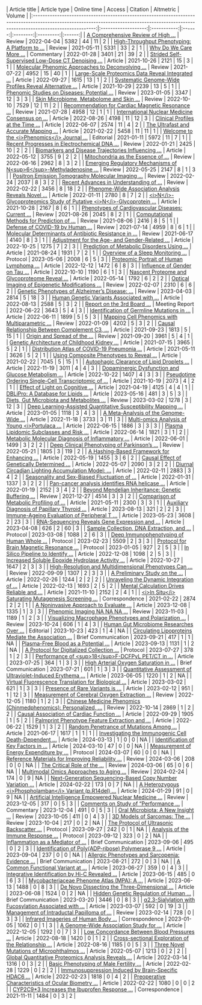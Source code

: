 |                                                                                     Article title                                                                                      |    Article type     | Online time | Access | Citation | Altmetric | Volume | |:--------------------------------------------------------------------------------------------------------------------------------------------------------------------------------------:|:-------------------:|:-----------:|:------:|:--------:|:---------:|:------:| |                              <a href="https://link.springer.com/article/10.1007/s43657-022-00048-z" style="     " >A Comprehensive Review of High ...</a>                              |       Review        | 2022-04-04  |  5382  |    44    |    11     |   2    | |                        <a href="https://link.springer.com/article/10.1007/s43657-020-00007-6" style="     " >High-Throughput Phenotyping: A Platform to ...</a>                        |       Review        | 2021-05-11  |  5331  |    33    |     2     |   1    | |                                   <a href="https://link.springer.com/article/10.1007/s43657-021-00037-8" style="     " >Why Do We Care More ...</a>                                    |     Commentary      | 2022-01-28  |  3401  |    21    |    39     |   2    | |                      <a href="https://link.springer.com/article/10.1007/s43657-021-00025-y" style="     " >Strided Self-Supervised Low-Dose CT Denoising ...</a>                       |       Article       | 2021-10-26  |  2121  |    15    |     3     |   1    | |                      <a href="https://link.springer.com/article/10.1007/s43657-021-00020-3" style="     " >Molecular Phenomic Approaches to Deconvolving ...</a>                       |       Review        | 2021-07-22  |  4952  |    15    |    40     |   1    | |                      <a href="https://link.springer.com/article/10.1007/s43657-022-00070-1" style="     " >Large-Scale Proteomics Data Reveal Integrated ...</a>                       |       Article       | 2022-09-27  |  1615  |    13    |     1     |   2    | |                    <a href="https://link.springer.com/article/10.1007/s43657-021-00026-x" style="     " >Systematic Genome-Wide Profiles Reveal Alternative ...</a>                    |       Article       | 2021-10-29  |  2239  |    13    |     5     |   1    | |                         <a href="https://link.springer.com/article/10.1007/s43657-022-00089-4" style="     " >Phenomic Studies on Diseases: Potential ...</a>                          |       Review        | 2023-01-05  |  3347  |    12    |     3     |   3    | |                           <a href="https://link.springer.com/article/10.1007/s43657-022-00073-y" style="     " >Skin Microbiome, Metabolome and Skin ...</a>                           |       Review        | 2022-10-10  |  7529  |    12    |    11     |   2    | |                      <a href="https://link.springer.com/article/10.1007/s43657-021-00018-x" style="     " >Recommendation for Cardiac Magnetic Resonance ...</a>                       |       Review        | 2021-07-28  |  4958  |    12    |     1     |   1    | |                       <a href="https://link.springer.com/article/10.1007/s43657-022-00068-9" style="     " >International Nuclear Medicine Consensus on ...</a>                        |       Article       | 2022-08-26  |  4198  |    11    |    12     |   3    | |                              <a href="https://link.springer.com/article/10.1007/s43657-022-00058-x" style="     " >Clinical Profiles at the Time ...</a>                               |       Article       | 2022-06-07  |  2574  |    11    |     4     |   2    | |                            <a href="https://link.springer.com/article/10.1007/s43657-020-00008-5" style="     " >The Ultrafast and Accurate Mapping ...</a>                            |       Article       | 2021-02-22  |  5458  |    11    |    11     |   1    | |                   <a href="https://link.springer.com/article/10.1007/s43657-020-00009-4" style="     " >Welcome to the &lt;i&gt;Phenomics&lt;/i&gt; Journal ...</a>                    |      Editorial      | 2021-01-11  |  5972  |    11    |     7     |   1    | |                         <a href="https://link.springer.com/article/10.1007/s43657-021-00032-z" style="     " >Recent Progresses in Electrochemical DNA ...</a>                         |       Review        | 2022-01-21  |  2425  |    10    |     2     |   2    | |                     <a href="https://link.springer.com/article/10.1007/s43657-022-00054-1" style="     " >Biomarkers and Disease Trajectories Influencing ...</a>                      |       Article       | 2022-05-12  |  3755  |    9     |     2     |   2    | |                              <a href="https://link.springer.com/article/10.1007/s43657-022-00060-3" style="     " >Mitochondria as the Essence of ...</a>                              |       Review        | 2022-06-16  |  2962  |    8     |     3     |   2    | |       <a href="https://link.springer.com/article/10.1007/s43657-021-00043-w" style="     " >Emerging Regulatory Mechanisms of N&lt;sup&gt;6&lt;/sup&gt;-Methyladenosine ...</a>        |       Review        | 2022-05-25  |  2147  |    8     |     1     |   3    | |                      <a href="https://link.springer.com/article/10.1007/s43657-021-00042-x" style="     " >Positron Emission Tomography Molecular Imaging ...</a>                      |       Review        | 2022-02-24  |  2037  |    8     |     3     |   2    | |                           <a href="https://link.springer.com/article/10.1007/s43657-021-00036-9" style="     " >Recent Advances in Understanding of ...</a>                            |       Review        | 2022-02-22  |  3456  |    8     |    18     |   2    | |                     <a href="https://link.springer.com/article/10.1007/s43657-021-00033-y" style="     " >Phenome-Wide Association Analysis Reveals Novel ...</a>                      |       Article       | 2022-01-11  |  2780  |    8     |     7     |   2    | | <a href="https://link.springer.com/article/10.1007/s43657-021-00029-8" style="     " >&lt;i&gt;N&lt;/i&gt;-Glycoproteomics Study of Putative &lt;i&gt;N&lt;/i&gt;-Glycoprotein ...</a> |       Article       | 2021-10-28  |  2167  |    8     |     6     |   1    | |                      <a href="https://link.springer.com/article/10.1007/s43657-021-00022-1" style="     " >Phenotypes of Cardiovascular Diseases: Current ...</a>                      |       Review        | 2021-08-26  |  2045  |    8     |     2     |   1    | |                         <a href="https://link.springer.com/article/10.1007/s43657-021-00019-w" style="     " >Computational Methods for Prediction of ...</a>                          |       Review        | 2021-08-06  |  2416  |    8     |     5     |   1    | |                               <a href="https://link.springer.com/article/10.1007/s43657-021-00015-0" style="     " >Defense of COVID-19 by Human ...</a>                               |       Review        | 2021-07-14  |  4959  |    8     |     6     |   1    | |                    <a href="https://link.springer.com/article/10.1007/s43657-021-00016-z" style="     " >Molecular Determinants of Antibiotic Resistance in ...</a>                    |       Review        | 2021-06-17  |  4140  |    8     |     3     |   1    | |                        <a href="https://link.springer.com/article/10.1007/s43657-022-00079-6" style="     " >Adjustment for the Age- and Gender-Related ...</a>                        |       Article       | 2022-10-25  |  1275  |    7     |     2     |   3    | |                         <a href="https://link.springer.com/article/10.1007/s43657-021-00021-2" style="     " >Prediction of Metabolic Disorders Using ...</a>                          |       Article       | 2021-08-24  |  1931  |    7     |     2     |   1    | |                              <a href="https://link.springer.com/article/10.1007/s43657-023-00102-4" style="     " >Overview of a Sleep Monitoring ...</a>                              |      Protocol       | 2023-05-06  |  2008  |    6     |     5     |   3    | |                           <a href="https://link.springer.com/article/10.1007/s43657-022-00075-w" style="     " >Proteomic Portrait of Human Lymphoma ...</a>                           |       Article       | 2022-12-12  |  1472  |    6     |     8     |   3    | |                                <a href="https://link.springer.com/article/10.1007/s43657-022-00076-9" style="     " >Influence of Gender on Tau ...</a>                                |       Article       | 2022-10-10  |  1190  |    6     |     1     |   3    | |                        <a href="https://link.springer.com/article/10.1007/s43657-022-00050-5" style="     " >Nascent Proteome and Glycoproteome Reveal ...</a>                         |       Article       | 2022-05-14  |  1792  |    6     |     2     |   2    | |                       <a href="https://link.springer.com/article/10.1007/s43657-021-00041-y" style="     " >Optical Imaging of Epigenetic Modifications ...</a>                        |       Review        | 2022-02-07  |  2310  |    6     |     6     |   2    | |                        <a href="https://link.springer.com/article/10.1007/s43657-023-00098-x" style="     " >Genetic Phenotypes of Alzheimer’s Disease: ...</a>                        |       Review        | 2023-04-03  |  2814  |    5     |    18     |   3    | |                          <a href="https://link.springer.com/article/10.1007/s43657-022-00066-x" style="     " >Human Genetic Variants Associated with ...</a>                          |       Article       | 2022-08-13  |  2588  |    5     |     3     |   2    | |                                 <a href="https://link.springer.com/article/10.1007/s43657-022-00065-y" style="     " >Report on the 3rd Board ...</a>                                  |   Meeting Report    | 2022-06-22  |  3643  |    5     |     4     |   3    | |                         <a href="https://link.springer.com/article/10.1007/s43657-022-00062-1" style="     " >Identification of Germline Mutations in ...</a>                          |       Article       | 2022-06-11  |  1899  |    5     |     5     |   3    | |                       <a href="https://link.springer.com/article/10.1007/s43657-021-00031-0" style="     " >Mapping Cell Phenomics with Multiparametric ...</a>                        |       Review        | 2022-01-09  |  4202  |    5     |     3     |   2    | |                        <a href="https://link.springer.com/article/10.1007/s43657-021-00023-0" style="     " >Causal Relationship Between Complement C3, ...</a>                        |       Article       | 2021-09-23  |  1813  |    5     |    15     |   1    | |                                 <a href="https://link.springer.com/article/10.1007/s43657-021-00017-y" style="     " >Origin and Spread of the ...</a>                                 |       Review        | 2021-09-20  |  3961  |    5     |     4     |   1    | |                         <a href="https://link.springer.com/article/10.1007/s43657-021-00014-1" style="     " >Genetic Architecture of Childhood Kidney ...</a>                         |       Article       | 2021-07-15  |  3965  |    5     |     2     |   1    | |                         <a href="https://link.springer.com/article/10.1007/s43657-021-00011-4" style="     " >Distribution Atlas of COVID-19 Pneumonia ...</a>                         |       Article       | 2021-05-11  |  3626  |    5     |     2     |   1    | |                           <a href="https://link.springer.com/article/10.1007/s43657-020-00005-8" style="     " >Using Composite Phenotypes to Reveal ...</a>                           |       Article       | 2021-02-22  |  7045  |    5     |    15     |   1    | |                          <a href="https://link.springer.com/article/10.1007/s43657-022-00080-z" style="     " >Autophagic Clearance of Lipid Droplets ...</a>                          |       Article       | 2022-11-19  |  3011  |    4     |     4     |   3    | |                     <a href="https://link.springer.com/article/10.1007/s43657-022-00077-8" style="     " >Dopaminergic Dysfunction and Glucose Metabolism ...</a>                      |       Article       | 2022-10-22  |  1407  |    4     |     3     |   3    | |                    <a href="https://link.springer.com/article/10.1007/s43657-021-00024-z" style="     " >Pseudotime Ordering Single-Cell Transcriptomic of ...</a>                     |       Article       | 2021-10-19  |  2073  |    4     |     2     |   1    | |                               <a href="https://link.springer.com/article/10.1007/s43657-021-00010-5" style="     " >Effect of Light on Cognitive ...</a>                               |       Article       | 2021-04-19  |  4125  |    4     |     4     |   1    | |                              <a href="https://link.springer.com/article/10.1007/s43657-023-00099-w" style="     " >DBLiPro: A Database for Lipids ...</a>                              |       Article       | 2023-05-16  |  481   |    3     |     5     |   3    | |                          <a href="https://link.springer.com/article/10.1007/s43657-023-00095-0" style="     " >Diets, Gut Microbiota and Metabolites ...</a>                           |       Review        | 2023-03-02  |  1278  |    3     |    12     |   3    | |                <a href="https://link.springer.com/article/10.1007/s43657-022-00087-6" style="     " >Deep Learning-Assisted Quantitative Susceptibility Mapping ...</a>                |       Article       | 2023-01-05  |  1118  |    3     |     4     |   3    | |                            <a href="https://link.springer.com/article/10.1007/s43657-022-00078-7" style="     " >A Meta-Analysis of the Genome-Wide ...</a>                            |       Article       | 2022-11-18  |  3733  |    3     |    11     |   3    | |                     <a href="https://link.springer.com/article/10.1007/s43657-022-00061-2" style="     " >Multi-omics Analysis of Young &lt;i&gt;Portulaca ...</a>                     |       Article       | 2022-06-15  |  1886  |    3     |     3     |   3    | |                           <a href="https://link.springer.com/article/10.1007/s43657-022-00057-y" style="     " >Plasma Lipidomic Subclasses and Risk ...</a>                           |       Article       | 2022-06-14  |  1821  |    3     |     1     |   2    | |                      <a href="https://link.springer.com/article/10.1007/s43657-022-00055-0" style="     " >Metabolic Molecular Diagnosis of Inflammatory ...</a>                       |       Article       | 2022-06-01  |  1499  |    3     |     2     |   2    | |                         <a href="https://link.springer.com/article/10.1007/s43657-022-00051-4" style="     " >Deep Clinical Phenotyping of Parkinson’s ...</a>                         |       Review        | 2022-05-21  |  1805  |    3     |    119    |   2    | |                         <a href="https://link.springer.com/article/10.1007/s43657-022-00056-z" style="     " >A Hashing-Based Framework for Enhancing ...</a>                          |       Article       | 2022-05-19  |  1455  |    3     |     6     |   2    | |                         <a href="https://link.springer.com/article/10.1007/s43657-022-00052-3" style="     " >Causal Effect of Genetically Determined ...</a>                          |       Article       | 2022-05-07  |  2090  |    3     |     2     |   2    | |                      <a href="https://link.springer.com/article/10.1007/s43657-021-00039-6" style="     " >Diurnal Circadian Lighting Accumulation Model: ...</a>                      |       Article       | 2022-02-11  |  2883  |    3     |     4     |   2    | |                        <a href="https://link.springer.com/article/10.1007/s43657-021-00038-7" style="     " >Seasonality and Sex-Biased Fluctuation of ...</a>                         |       Article       | 2022-01-31  |  1337  |    3     |     2     |   2    | |                       <a href="https://link.springer.com/article/10.1007/s43657-021-00034-x" style="     " >Pan-cancer analysis identifies RNA helicase ...</a>                        |       Article       | 2022-01-19  |  2152  |    3     |     4     |   2    | |                     <a href="https://link.springer.com/article/10.1007/s43657-021-00030-1" style="     " >Beyond Mendelian Inheritance: Genetic Buffering ...</a>                      |       Review        | 2021-12-27  |  4514  |    3     |     3     |   2    | |                           <a href="https://link.springer.com/article/10.1007/s43657-021-00012-3" style="     " >Comparison of Metabolic Profiling of ...</a>                           |       Article       | 2021-05-11  |  2300  |    3     |     3     |   1    | |                         <a href="https://link.springer.com/article/10.1007/s43657-023-00113-1" style="     " >Auxiliary Diagnosis of Papillary Thyroid ...</a>                         |       Article       | 2023-08-13  |  321   |    2     |     2     |   3    | |                         <a href="https://link.springer.com/article/10.1007/s43657-023-00106-0" style="     " >Immune-Ageing Evaluation of Peripheral T ...</a>                         |       Article       | 2023-05-23  |  3608  |    2     |    23     |   3    | |                        <a href="https://link.springer.com/article/10.1007/s43657-022-00086-7" style="     " >RNA-Sequencing Reveals Gene Expression and ...</a>                        |       Article       | 2023-04-08  |  626   |    2     |    60     |   3    | |                          <a href="https://link.springer.com/article/10.1007/s43657-023-00097-y" style="     " >Sample Collection, DNA Extraction, and ...</a>                          |      Protocol       | 2023-03-08  |  1088  |    2     |     6     |   3    | |                          <a href="https://link.springer.com/article/10.1007/s43657-022-00092-9" style="     " >Deep Immunophenotyping of Human Whole ...</a>                           |      Protocol       | 2023-02-23  |  5509  |    2     |     3     |   3    | |                          <a href="https://link.springer.com/article/10.1007/s43657-022-00083-w" style="     " >Protocol for Brain Magnetic Resonance ...</a>                           |      Protocol       | 2023-01-05  |  927   |    2     |     5     |   3    | |                              <a href="https://link.springer.com/article/10.1007/s43657-022-00084-9" style="     " >In Silico Pipeline to Identify ...</a>                              |       Article       | 2022-12-08  |  1098  |    2     |     5     |   3    | |                       <a href="https://link.springer.com/article/10.1007/s43657-022-00069-8" style="     " >Increased Soluble Epoxide Hydrolase Activity ...</a>                       |       Article       | 2022-10-27  |  1647  |    2     |     3     |   3    | |                   <a href="https://link.springer.com/article/10.1007/s43657-022-00071-0" style="     " >High-Resolution and Multidimensional Phenotypes Can ...</a>                    |       Review        | 2022-09-09  |  1307  |    2     |     3     |   3    | |                                <a href="https://link.springer.com/article/10.1007/s43657-022-00046-1" style="     " >A Preliminary Study on the ...</a>                                |       Article       | 2022-02-26  |  1244  |    2     |     2     |   2    | |                          <a href="https://link.springer.com/article/10.1007/s43657-022-00044-3" style="     " >Unraveling the Dynamic Integration of ...</a>                           |       Article       | 2022-02-13  |  1693  |    2     |     5     |   2    | |                          <a href="https://link.springer.com/article/10.1007/s43657-021-00027-w" style="     " >Mental Calculation Drives Reliable and ...</a>                          |       Article       | 2021-11-10  |  2152  |    2     |     4     |   1    | |               <a href="https://link.springer.com/article/10.1007/s43657-020-00006-7" style="     " >&lt;i&gt;In Situ&lt;/i&gt; Saturating Mutagenesis Screening ...</a>                |   Correspondence    | 2021-02-22  |  2874  |    2     |     2     |   1    | |                            <a href="https://link.springer.com/article/10.1007/s43657-023-00136-8" style="     " >A Noninvasive Approach to Evaluate ...</a>                            |       Article       | 2023-12-08  |  1335  |    1     |     3     |   3    | |                                <a href="https://link.springer.com/article/10.1007/s43657-023-00128-8" style="     " >Phenomic Imaging NA NA NA ...</a>                                 |       Review        | 2023-11-03  |  1189  |    1     |     2     |   3    | |                    <a href="https://link.springer.com/article/10.1007/s43657-023-00129-7" style="     " >Visualizing Macrophage Phenotypes and Polarization ...</a>                    |       Review        | 2023-10-24  |  606   |    1     |     4     |   3    | |                           <a href="https://link.springer.com/article/10.1007/s43657-023-00131-z" style="     " >Human Gut Microbiome Researches Over ...</a>                           |      Editorial      | 2023-10-23  |  423   |    1     |     4     |   NA   | |                     <a href="https://link.springer.com/article/10.1007/s43657-023-00120-2" style="     " >Circulating Lipoproteins Mediate the Association ...</a>                     | Brief Communication | 2023-09-21  |  417   |    1     |     1     |   NA   | |                             <a href="https://link.springer.com/article/10.1007/s43657-023-00121-1" style="     " >Plasma-Free Blood as a Potential ...</a>                             |       Article       | 2023-09-13  |  1131  |    1     |     2     |   NA   | |                          <a href="https://link.springer.com/article/10.1007/s43657-023-00104-2" style="     " >A Protocol for Digitalized Collection ...</a>                           |      Protocol       | 2023-07-27  |  378   |    1     |     2     |   3    | |                <a href="https://link.springer.com/article/10.1007/s43657-023-00108-y" style="     " >Performance of &lt;sup&gt;18&lt;/sup&gt;F-DCFPyL PET/CT in ...</a>                |       Article       | 2023-07-25  |  364   |    1     |     3     |   3    | |                            <a href="https://link.springer.com/article/10.1007/s43657-023-00117-x" style="     " >High Arterial Oxygen Saturation in ...</a>                            | Brief Communication | 2023-07-21  |  601   |    1     |     3     |   3    | |                 <a href="https://link.springer.com/article/10.1007/s43657-023-00105-1" style="     " >Quantitative Assessment of Ultraviolet-Induced Erythema ...</a>                  |       Article       | 2023-06-05  |  1220  |    1     |     2     |   NA   | |                     <a href="https://link.springer.com/article/10.1007/s43657-023-00094-1" style="     " >Virtual Fluorescence Translation for Biological ...</a>                      |       Article       | 2023-03-02  |  621   |    1     |     3     |   3    | |                               <a href="https://link.springer.com/article/10.1007/s43657-022-00093-8" style="     " >Presence of Rare Variants is ...</a>                               |       Article       | 2023-02-12  |  951   |    1     |    12     |   3    | |                        <a href="https://link.springer.com/article/10.1007/s43657-022-00081-y" style="     " >Measurement of Cerebral Oxygen Extraction ...</a>                         |       Review        | 2022-12-05  |  1180  |    1     |     2     |   3    | |               <a href="https://link.springer.com/article/10.1007/s43657-022-00074-x" style="     " >Chinese Medicine Phenomics (Chinmedphenomics): Personalized, ...</a>               |       Review        | 2022-10-14  |  2869  |    1     |     2     |   2    | |                          <a href="https://link.springer.com/article/10.1007/s43657-022-00072-z" style="     " >Causal Association of Cardiac Function ...</a>                          |       Article       | 2022-09-29  |  1905  |    1     |     5     |   2    | |                        <a href="https://link.springer.com/article/10.1007/s43657-022-00063-0" style="     " >Palmprint Phenotype Feature Extraction and ...</a>                        |       Article       | 2022-06-22  |  1529  |    1     |     3     |   2    | |                           <a href="https://link.springer.com/article/10.1007/s43657-021-00013-2" style="     " >Random Penetrance of Mutations Among ...</a>                           |       Article       | 2021-06-17  |  1617  |    1     |     1     |   1    | |                    <a href="https://link.springer.com/article/10.1007/s43657-023-00133-x" style="     " >Investigating the Immunogenic Cell Death-Dependent ...</a>                    |       Article       | 2024-03-13  |   1    |    0     |     0     |   NA   | |                             <a href="https://link.springer.com/article/10.1007/s43657-023-00123-z" style="     " >Identification of Key Factors in ...</a>                             |       Article       | 2024-03-10  |   47   |    0     |     0     |   NA   | |                           <a href="https://link.springer.com/article/10.1007/s43657-023-00127-9" style="     " >Measurement of Energy Expenditure by ...</a>                           |      Protocol       | 2024-03-07  |   60   |    0     |     0     |   NA   | |                      <a href="https://link.springer.com/article/10.1007/s43657-023-00153-7" style="     " >Reference Materials for Improving Reliability ...</a>                       |       Review        | 2024-03-06  |  208   |    0     |     0     |   NA   | |                                 <a href="https://link.springer.com/article/10.1007/s43657-023-00119-9" style="     " >The Critical Role of the ...</a>                                 |       Review        | 2024-03-06  |   65   |    0     |     6     |   NA   | |                           <a href="https://link.springer.com/article/10.1007/s43657-023-00125-x" style="     " >Multimodal Omics Approaches to Aging ...</a>                           |       Review        | 2024-02-24  |  174   |    0     |     9     |   NA   | |                  <a href="https://link.springer.com/article/10.1007/s43657-023-00130-0" style="     " >Next-Generation Sequencing-Based Copy Number Variation ...</a>                  |       Article       | 2024-02-22  |  173   |    0     |     7     |   NA   | |            <a href="https://link.springer.com/article/10.1007/s43657-023-00126-w" style="     " >A Heterozygous &lt;i&gt;Phospholamban&lt;/i&gt; Variant (p.R14del) ...</a>            |       Article       | 2024-01-29  |   91   |    0     |     9     |   NA   | |                    <a href="https://link.springer.com/article/10.1007/s43657-023-00137-7" style="     " >Artificial Intelligence Empowered Nuclear Medicine ...</a>                    |       Review        | 2023-12-05  |  317   |    0     |     5     |   3    | |                            <a href="https://link.springer.com/article/10.1007/s43657-023-00143-9" style="     " >Comments on Study of “Performance ...</a>                             |     Commentary      | 2023-12-04  |  491   |    0     |     5     |   3    | |                              <a href="https://link.springer.com/article/10.1007/s43657-023-00124-y" style="     " >Oral Microbiota: A New Insight ...</a>                              |       Review        | 2023-10-05  |  411   |    0     |     4     |   3    | |                                <a href="https://link.springer.com/article/10.1007/s43657-023-00111-3" style="     " >3D Models of Sarcomas: The ...</a>                                |       Review        | 2023-10-04  |  217   |    0     |     2     |   NA   | |                          <a href="https://link.springer.com/article/10.1007/s43657-023-00122-0" style="     " >The Protocol of Ultrasonic Backscatter ...</a>                          |      Protocol       | 2023-09-27  |  242   |    0     |     1     |   NA   | |                             <a href="https://link.springer.com/article/10.1007/s43657-023-00114-0" style="     " >Analysis of the Immune Response ...</a>                              |      Protocol       | 2023-09-12  |  323   |    0     |     2     |   NA   | |                              <a href="https://link.springer.com/article/10.1007/s43657-023-00118-w" style="     " >Inflammation as a Mediator of ...</a>                               | Brief Communication | 2023-09-06  |  495   |    0     |     2     |   3    | |                     <a href="https://link.springer.com/article/10.1007/s43657-023-00112-2" style="     " >Identification of Poly(ADP-ribose) Polymerase 9 ...</a>                      |       Article       | 2023-09-04  |  237   |    0     |     0     |   NA   | |                       <a href="https://link.springer.com/article/10.1007/s43657-023-00110-4" style="     " >Allergic Phenotypes and Sarcopenia: Evidence ...</a>                       | Brief Communication | 2023-08-21  |  272   |    0     |     3     |   NA   | |                              <a href="https://link.springer.com/article/10.1007/s43657-023-00107-z" style="     " >A Common Functional Variant at ...</a>                              |       Article       | 2023-06-27  |  359   |    0     |     4     |   3    | |                       <a href="https://link.springer.com/article/10.1007/s43657-023-00103-3" style="     " >Integrative Identification by Hi-C Revealed ...</a>                        |       Article       | 2023-06-15  |  485   |    0     |     6     |   3    | |                         <a href="https://link.springer.com/article/10.1007/s43657-023-00101-5" style="     " >Mycobacteriaceae Phenome Atlas (MPA): A ...</a>                          |       Article       | 2023-06-13  |  1488  |    0     |     8     |   3    | |                         <a href="https://link.springer.com/article/10.1007/s43657-023-00109-x" style="     " >De Novo Dissecting the Three-Dimensional ...</a>                         |       Article       | 2023-06-08  |  1524  |    0     |     2     |   NA   | |                            <a href="https://link.springer.com/article/10.1007/s43657-023-00100-6" style="     " >Hidden Genetic Regulation of Human ...</a>                            | Brief Communication | 2023-03-20  |  3446  |    0     |     8     |   3    | |                    <a href="https://link.springer.com/article/10.1007/s43657-023-00096-z" style="     " >α2,3-Sialylation with Fucosylation Associated with ...</a>                    |       Article       | 2023-03-07  |  592   |    0     |    19     |   3    | |                          <a href="https://link.springer.com/article/10.1007/s43657-022-00085-8" style="     " >Management of Intraductal Papilloma of ...</a>                          |       Review        | 2023-02-14  |  728   |    0     |     3     |   3    | |                             <a href="https://link.springer.com/article/10.1007/s43657-022-00090-x" style="     " >Infrared Imageries of Human Body ...</a>                             |   Correspondence    | 2023-01-05  |  1062  |    0     |     1     |   3    | |                           <a href="https://link.springer.com/article/10.1007/s43657-022-00082-x" style="     " >A Genome-Wide Association Study for ...</a>                            |       Article       | 2022-12-05  |  1292  |    0     |     7     |   3    | |                         <a href="https://link.springer.com/article/10.1007/s43657-022-00067-w" style="     " >Low Concordance Between Blood Pressures ...</a>                          |       Article       | 2022-08-18  |  1420  |    0     |     1     |   2    | |                     <a href="https://link.springer.com/article/10.1007/s43657-022-00064-z" style="     " >Cross-sectional Exploration of the Relationship ...</a>                      |       Article       | 2022-08-16  |  1185  |    0     |     5     |   3    | |                         <a href="https://link.springer.com/article/10.1007/s43657-022-00053-2" style="     " >Three Novel Mutations of Microphthalmos ...</a>                          |       Article       | 2022-05-07  |  1213  |    0     |     2     |   2    | |                     <a href="https://link.springer.com/article/10.1007/s43657-022-00049-y" style="     " >Global Quantitative Proteomics Analysis Reveals ...</a>                      |       Article       | 2022-03-14  |  1316  |    0     |     3     |   2    | |                           <a href="https://link.springer.com/article/10.1007/s43657-022-00047-0" style="     " >Basic Phenotyping of Male Fertility ...</a>                            |       Article       | 2022-02-28  |  1229  |    0     |     2     |   2    | |                    <a href="https://link.springer.com/article/10.1007/s43657-022-00045-2" style="     " >Immunosuppression Induced by Brain-Specific HDAC6 ...</a>                     |       Article       | 2022-02-23  |  1818  |    0     |     4     |   2    | |                     <a href="https://link.springer.com/article/10.1007/s43657-021-00040-z" style="     " >Preoperative Characteristics of Ocular Biometry ...</a>                      |       Article       | 2022-02-22  |  1080  |    0     |     0     |   2    | |                        <a href="https://link.springer.com/article/10.1007/s43657-021-00028-9" style="     " >CYP2C9*3 Increases the Ibuprofen Response ...</a>                         |   Correspondence    | 2021-11-11  |  1484  |    0     |     3     |   2    |
